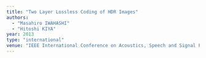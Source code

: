 ```yaml
---
title: "Two Layer Lossless Coding of HDR Images"
authors:
  - "Masahiro IWAHASHI"
  - "Hitoshi KIYA"
year: 2013
type: "international"
venue: "IEEE International Conference on Acoustics, Speech and Signal Processing, pp. 1340-1344, Vancouver, BC, Canada, 2013-05-28."
---
```

